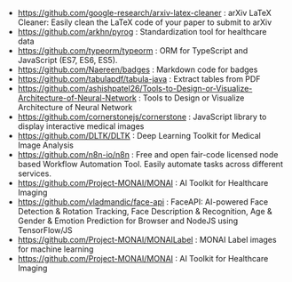 - https://github.com/google-research/arxiv-latex-cleaner : arXiv LaTeX Cleaner: Easily clean the LaTeX code of your paper to submit to arXiv
- https://github.com/arkhn/pyrog : Standardization tool for healthcare data
- https://github.com/typeorm/typeorm : ORM for TypeScript and JavaScript (ES7, ES6, ES5).
- https://github.com/Naereen/badges : Markdown code for badges
- https://github.com/tabulapdf/tabula-java : Extract tables from PDF
- https://github.com/ashishpatel26/Tools-to-Design-or-Visualize-Architecture-of-Neural-Network : Tools to Design or Visualize Architecture of Neural Network
- https://github.com/cornerstonejs/cornerstone : JavaScript library to display interactive medical images
- https://github.com/DLTK/DLTK : Deep Learning Toolkit for Medical Image Analysis
- https://github.com/n8n-io/n8n : Free and open fair-code licensed node based Workflow Automation Tool. Easily automate tasks across different services.
- https://github.com/Project-MONAI/MONAI : AI Toolkit for Healthcare Imaging
- https://github.com/vladmandic/face-api : FaceAPI: AI-powered Face Detection & Rotation Tracking, Face Description & Recognition, Age & Gender & Emotion Prediction for Browser and NodeJS using TensorFlow/JS
- https://github.com/Project-MONAI/MONAILabel : MONAI Label images for machine learning 
- https://github.com/Project-MONAI/MONAI : AI Toolkit for Healthcare Imaging